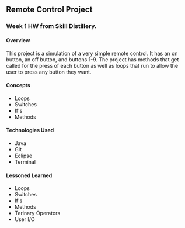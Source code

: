 ## Remote Control Project

### Week 1 HW from Skill Distillery.

#### Overview

This project is a simulation of a very simple remote control. It has an on button, an off button, and buttons 1-9. The project has methods that get called for the press of each button as well as loops that run to allow the user to press any button they want.

#### Concepts

- Loops
- Switches
- If's
- Methods

#### Technologies Used

- Java
- Git
- Eclipse
- Terminal

#### Lessoned Learned

- Loops
- Switches
- If's
- Methods
- Terinary Operators
- User I/O
